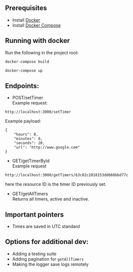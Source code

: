 ## Prerequisites
* Install [Docker](https://docs.docker.com/get-docker/)
* Install [Docker Compose](https://docs.docker.com/compose/install/)

## Running with docker
Run the following in the project root:
```bash
docker-compose build
```
```bash
docker-compose up
```

## Endpoints:
* POST/setTimer<br>Example request:
```
http://localhost:3000/setTimer
```
Example payload:
```
{
    "hours": 0,
    "minutes": 0,
    "seconds": 20,
    "url": "http://www.google.com"
}
```
* GET/getTimerById<br>Example request
```
http://localhost:3000/getTimers/63c82c2018153dd660bbd77c
```
here the resource ID is the timer ID previously set.

* GET/getAllTimers<br>Returns all timers, active and inactive.

## Important pointers
* Times are saved in UTC standard

## Options for additional dev:
- Adding a testing suite
- Adding pagination for `getAllTimers`
- Making the logger save logs remotely